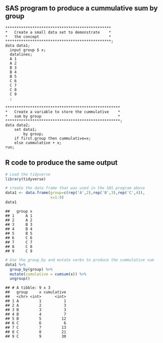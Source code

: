
## SAS program to produce a cummulative sum by group

    ***********************************************
    *   Create a small data set to demonstrate    *
    *   the concept                               *
    ***********************************************;
    data data1;
      input group $ x;
      datalines;
      A 1
      A 2
      B 3
      B 4
      B 5
      C 6
      C 7
      C 8
      C 9
      ;

    ***************************************************
    *   Create a variable to store the cummulative    *
    *   sum by group                                  *
    ***************************************************;
    data data2;
        set data1;
            by group;
        if first.group then cummulative=x;
        else cummulative + x;
    run;

## R code to produce the same output

``` r
# Load the tidyverse
library(tidyverse)

# create the data frame that was used in the SAS program above
data1 <- data.frame(group=c(rep('A',2),rep('B',3),rep('C',4)), 
                    x=1:9)
data1
```

    ##   group x
    ## 1     A 1
    ## 2     A 2
    ## 3     B 3
    ## 4     B 4
    ## 5     B 5
    ## 6     C 6
    ## 7     C 7
    ## 8     C 8
    ## 9     C 9

``` r
# Use the group_by and mutate verbs to produce the cummulative sum
data1 %>% 
  group_by(group) %>% 
  mutate(cumulative = cumsum(x)) %>% 
  ungroup()
```

    ## # A tibble: 9 x 3
    ##   group     x cumulative
    ##   <chr> <int>      <int>
    ## 1 A         1          1
    ## 2 A         2          3
    ## 3 B         3          3
    ## 4 B         4          7
    ## 5 B         5         12
    ## 6 C         6          6
    ## 7 C         7         13
    ## 8 C         8         21
    ## 9 C         9         30
